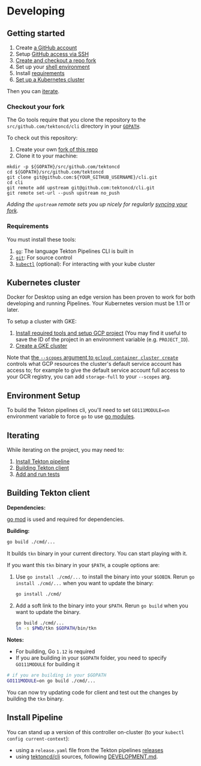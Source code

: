 # Developing

## Getting started

1. Create [a GitHub account](https://github.com/join)
1. Setup
   [GitHub access via SSH](https://help.github.com/articles/connecting-to-github-with-ssh/)
1. [Create and checkout a repo fork](#checkout-your-fork)
1. Set up your [shell environment](#environment-setup)
1. Install [requirements](#requirements)
1. [Set up a Kubernetes cluster](#kubernetes-cluster)

Then you can [iterate](#iterating).

### Checkout your fork

The Go tools require that you clone the repository to the
`src/github.com/tektoncd/cli` directory in your
[`GOPATH`](https://github.com/golang/go/wiki/SettingGOPATH).

To check out this repository:

1. Create your own
   [fork of this repo](https://help.github.com/articles/fork-a-repo/)
1. Clone it to your machine:

```shell
mkdir -p ${GOPATH}/src/github.com/tektoncd
cd ${GOPATH}/src/github.com/tektoncd
git clone git@github.com:${YOUR_GITHUB_USERNAME}/cli.git
cd cli
git remote add upstream git@github.com:tektoncd/cli.git
git remote set-url --push upstream no_push
```

_Adding the `upstream` remote sets you up nicely for regularly
[syncing your fork](https://help.github.com/articles/syncing-a-fork/)._

### Requirements

You must install these tools:

1. [`go`](https://golang.org/doc/install): The language Tekton
   Pipelines CLI is built in
1. [`git`](https://help.github.com/articles/set-up-git/): For source control
1. [`kubectl`](https://kubernetes.io/docs/tasks/tools/install-kubectl/)
   (optional): For interacting with your kube cluster

## Kubernetes cluster

Docker for Desktop using an edge version has been proven to work for both
developing and running Pipelines. Your Kubernetes version must be 1.11 or later.

To setup a cluster with GKE:

1. [Install required tools and setup GCP project](https://github.com/knative/docs/blob/master/docs/install/Knative-with-GKE.md#before-you-begin)
   (You may find it useful to save the ID of the project in an environment
   variable (e.g. `PROJECT_ID`).
1. [Create a GKE cluster](https://github.com/knative/docs/blob/master/docs/install/Knative-with-GKE.md#creating-a-kubernetes-cluster)

Note that
[the `--scopes` argument to `gcloud container cluster create`](https://cloud.google.com/sdk/gcloud/reference/container/clusters/create#--scopes)
controls what GCP resources the cluster's default service account has access to;
for example to give the default service account full access to your GCR
registry, you can add `storage-full` to your `--scopes` arg.

## Environment Setup

To build the Tekton pipelines cli, you'll need to set `GO111MODULE=on`
environment variable to force `go` to use [go
modules](https://github.com/golang/go/wiki/Modules#quick-start).

## Iterating

While iterating on the project, you may need to:

1. [Install Tekton pipeline](#install-pipeline)
2. [Building Tekton client](#building-tekton-client)
1. [Add and run tests](./test/README.md#tests)

## Building Tekton client

**Dependencies:**

[go mod](https://github.com/golang/go/wiki/Modules#quick-start) is used and required for dependencies.

**Building:**

```sh
go build ./cmd/...
```

It builds `tkn` binary in your current directory. You can start playing with
it.

If you want this `tkn` binary in your `$PATH`, a couple options are:


1. Use `go install ./cmd/...` to install the binary into your `$GOBIN`. Rerun
   `go install ./cmd/...` when you want to update the binary:

   ```bash
   go install ./cmd/
   ```

2. Add a soft link to the binary into your `$PATH`. Rerun `go build` when
   you want to update the binary.

   ```bash
   go build ./cmd/...
   ln -s $PWD/tkn $GOPATH/bin/tkn
   ```

**Notes:**

- For building, Go `1.12` is required
- If you are building in your `$GOPATH` folder, you need to specify `GO111MODULE` for building it

```sh
# if you are building in your $GOPATH
GO111MODULE=on go build ./cmd/...
```

You can now try updating code for client and test out the changes by building the `tkn` binary.


## Install Pipeline

You can stand up a version of this controller on-cluster (to your
`kubectl config current-context`):

- using a `release.yaml` file from the Tekton pipelines
  [releases](https://github.com/tektoncd/cli/releases)
- using [tektoncd/cli](https://github.com/tektoncd/cli)
  sources, following
  [DEVELOPMENT.md](https://github.com/tektoncd/cli/blob/master/DEVELOPMENT.md).
